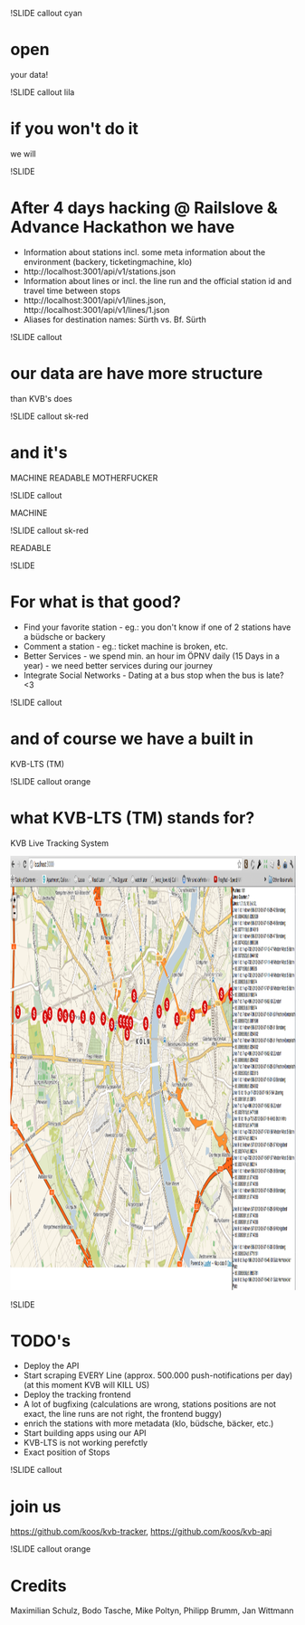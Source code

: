 !SLIDE callout cyan

# open

your data!

!SLIDE callout lila

# if you won't do it

we will

!SLIDE

# After 4 days hacking @ Railslove & Advance Hackathon we have

* Information about stations incl. some meta information about the environment (backery, ticketingmachine, klo)
* http://localhost:3001/api/v1/stations.json
* Information about lines or incl. the line run and the official station id and travel time between stops 
* http://localhost:3001/api/v1/lines.json, http://localhost:3001/api/v1/lines/1.json
* Aliases for destination names: Sürth vs. Bf. Sürth

!SLIDE callout

# our data are have more structure

than KVB's does

!SLIDE callout sk-red

# and it's 

MACHINE READABLE MOTHERFUCKER

!SLIDE callout

MACHINE

!SLIDE callout sk-red

READABLE

!SLIDE

# For what is that good?

* Find your favorite station - eg.: you don't know if one of 2 stations have a büdsche or backery
* Comment a station - eg.: ticket machine is broken, etc.
* Better Services - we spend min. an hour im ÖPNV daily (15 Days in a year) - we need better services during our journey
* Integrate Social Networks - Dating at a bus stop when the bus is late? <3

!SLIDE callout

# and of course we have a built in

KVB-LTS (TM)

!SLIDE callout orange

# what KVB-LTS (TM) stands for?

KVB Live Tracking System

<!SLIDE full-page-image>

<img src="kvb.png" alt="KVB-LTS" height="768px" />

!SLIDE

# TODO's

* Deploy the API
* Start scraping EVERY Line (approx. 500.000 push-notifications per day) (at this moment KVB will KILL US)
* Deploy the tracking frontend
* A lot of bugfixing (calculations are wrong, stations positions are not exact, the line runs are not right, the frontend buggy)
* enrich the stations with more metadata (klo, büdsche, bäcker, etc.)
* Start building apps using our API
* KVB-LTS is not working perefctly
* Exact position of Stops

!SLIDE callout

# join us

https://github.com/koos/kvb-tracker, https://github.com/koos/kvb-api

!SLIDE callout orange

# Credits

Maximilian Schulz, Bodo Tasche, Mike Poltyn, Philipp Brumm, Jan Wittmann